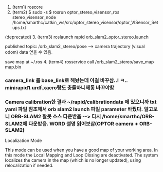 1. (term1) roscore
2. (term2) 
   $ sudo -s
   $ rosrun optor_stereo_visensor_ros stereo_visensor_node /home/smarthc/catkin_ws/src/optor_stereo_visensor/optor_VISensor_Setups.txt

(deprecated) 3. (term3) roslaunch rapid orb_slam2_optor_stereo.launch


published topic: /orb_slam2_stereo/pose --> camera trajectory (visual odom) data 얻을 수 있음.

save map at ~/.ros
4. (term4) rosservice call /orb_slam2_stereo/save_map map.bin


### camera_link 를 base_link로 해놨는데 이걸 바꾸삼..! ㅋ.. minirapid1.urdf.xacro랑도 충돌하니께롱 바꼬야함

### Camera calibration한 결과 ~/rapid/calibrationdata 에 있으니까 txt yaml 파일 참조해서 orb slam2 launch 파일 parameter 바꿨다. 알고보니 ORB-SLAM2 잘못 소스 다운받음 --> 다시 /home/smarthc/ORB-SLAM2에 다운받음. WORD 설명 읽어보삼(OPTOR camera + ORB-SLAM2)

Localization Mode

This mode can be used when you have a good map of your working area. In this mode the Local Mapping and Loop Closing are deactivated. The system localizes the camera in the map (which is no longer updated), using relocalization if needed.
